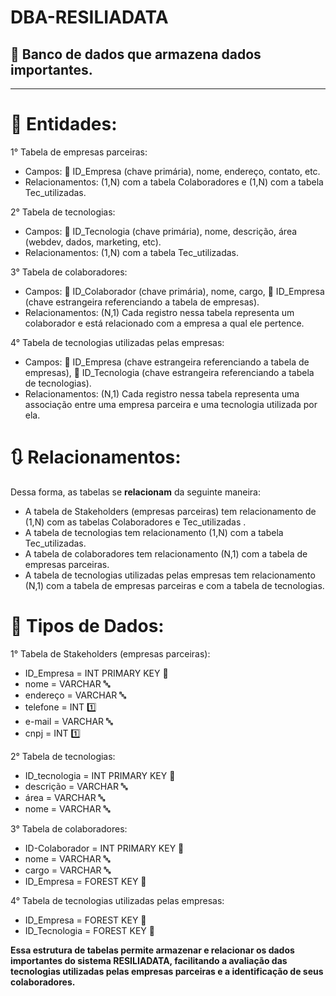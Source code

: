 # DBA-RESILIADATA
## 🏦 Banco de dados que armazena dados importantes.

---

# 📅 Entidades:

1° Tabela de empresas parceiras:

* Campos: 🔑 ID_Empresa (chave primária), nome, endereço, contato, etc.
* Relacionamentos: (1,N) com a tabela Colaboradores e (1,N) com a tabela Tec_utilizadas.

2° Tabela de tecnologias:

* Campos: 🔑 ID_Tecnologia (chave primária), nome, descrição, área (webdev, dados, marketing, etc).
* Relacionamentos: (1,N) com a tabela Tec_utilizadas. 

3° Tabela de colaboradores:

* Campos: 🔑 ID_Colaborador (chave primária), nome, cargo, 🔐 ID_Empresa (chave estrangeira referenciando a tabela de empresas).
* Relacionamentos: (N,1) Cada registro nessa tabela representa um colaborador e está relacionado com a empresa a qual ele pertence.

4° Tabela de tecnologias utilizadas pelas empresas:

* Campos: 🔐 ID_Empresa (chave estrangeira referenciando a tabela de empresas), 🔐 ID_Tecnologia (chave estrangeira referenciando a tabela de tecnologias).
* Relacionamentos: (N,1) Cada registro nessa tabela representa uma associação entre uma empresa parceira e uma tecnologia utilizada por ela.


# 🔃 Relacionamentos:

Dessa forma, as tabelas se **relacionam** da seguinte maneira:

* A tabela de Stakeholders (empresas parceiras) tem relacionamento de (1,N) com as tabelas Colaboradores e Tec_utilizadas .
* A tabela de tecnologias tem relacionamento (1,N) com a tabela Tec_utilizadas.
* A tabela de colaboradores tem relacionamento (N,1) com a tabela de empresas parceiras.
* A tabela de tecnologias utilizadas pelas empresas tem relacionamento (N,1) com a tabela de empresas parceiras e com a tabela de tecnologias.

# 📑 Tipos de Dados:

1° Tabela de Stakeholders (empresas parceiras):

* ID_Empresa = INT PRIMARY KEY 🔑
* nome = VARCHAR 🔤
* endereço = VARCHAR 🔤
* telefone = INT 1️⃣
* e-mail = VARCHAR 🔤
* cnpj = INT 1️⃣

2° Tabela de tecnologias:

* ID_tecnologia = INT PRIMARY KEY 🔑
* descrição = VARCHAR 🔤
* área = VARCHAR 🔤
* nome = VARCHAR 🔤

3° Tabela de colaboradores:

* ID-Colaborador = INT PRIMARY KEY 🔑
* nome = VARCHAR 🔤
* cargo = VARCHAR 🔤
* ID_Empresa = FOREST KEY 🔐

4° Tabela de tecnologias utilizadas pelas empresas:

* ID_Empresa = FOREST KEY 🔐
* ID_Tecnologia =  FOREST KEY 🔐



**Essa estrutura de tabelas permite armazenar e relacionar os dados importantes do sistema RESILIADATA, facilitando a avaliação das tecnologias utilizadas pelas empresas parceiras e a identificação de seus colaboradores.**


